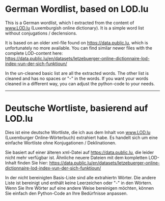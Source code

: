 # German Wordlist, based on LOD.lu

This is a German wordlist, which I extracted from the content of www.LOD.lu (Luxemburgish online dictionary).
It is a simple word list without conjugations / declensions.

It is based on an older xml-file found on https://data.public.lu, which is unfortunately no more available.
You can find similar newer files with the complete LOD-content here:
https://data.public.lu/en/datasets/letzebuerger-online-dictionnaire-lod-index-vun-der-sich-funktioun/

In the un-cleaned basic list are all the extracted words. The other list is cleaned and has no spaces or "-" in the words.
If you want your words cleaned in a different way, you can adjust the python-code to your needs.

-------------------------------

# Deutsche Wortliste, basierend auf LOD.lu

Dies ist eine deutsche Wortliste, die ich aus dem Inhalt von www.LOD.lu (Luxemburger Online-Wörterbuch) extrahiert habe.
Es handelt sich um eine einfache Wortliste ohne Konjugationen / Deklinationen.

Sie basiert auf einer älteren xml-Datei auf https://data.public.lu, die leider nicht mehr verfügbar ist.
Ähnliche neuere Dateien mit dem kompletten LOD-Inhalt finden Sie hier:
https://data.public.lu/en/datasets/letzebuerger-online-dictionnaire-lod-index-vun-der-sich-funktioun/

In der nicht bereinigten Basis-Liste sind alle extrahiertn Wörter. Die andere Liste ist bereinigt und enthält keine Leerzeichen oder "-" in den Wörtern.
Wenn Sie Ihre Wörter auf eine andere Weise bereinigen möchten, können Sie einfach den Python-Code an Ihre Bedürfnisse anpassen.

